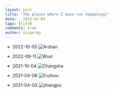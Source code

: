 ```yaml
---
layout: post
title: "The places where I have run (Updating)"
date:   2023-03-09
tags: [life]
comments: true
author: GingerNg
---
```

- 2022-10-05
![Arshan](https://s2.loli.net/2023/03/09/1VbjfLsNyxO96RY.png)

- 2022-09-11
![Wuxi](https://s2.loli.net/2023/03/09/Dqd8BO3gYn6uVMr.png)

- 2021-10-04
![Changsha](https://s2.loli.net/2023/03/09/FwQY8S3xaHgifly.png)

- 2021-04-08
![Fuzhou](https://s2.loli.net/2023/03/09/X7FrlnSKP5HILRq.png)

- 2021-04-03
![zhangpu](https://s2.loli.net/2023/03/09/dJUCmKwqrauycXg.png)







